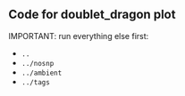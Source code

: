 ## Code for doublet_dragon plot

IMPORTANT: run everything else first:
* `..`
* `../nosnp`
* `../ambient`
* `../tags`


